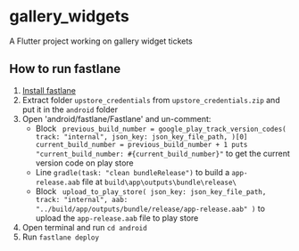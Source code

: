 # gallery_widgets

A Flutter project working on gallery widget tickets

## How to run fastlane

1. [Install fastlane](https://docs.fastlane.tools/)
2. Extract folder `upstore_credentials` from `upstore_credentials.zip` and put it in the `android` folder
3. Open 'android/fastlane/Fastlane' and un-comment:
   - Block ```
       previous_build_number = google_play_track_version_codes(
         track: "internal",
         json_key: json_key_file_path,
       )[0]
       current_build_number = previous_build_number + 1
       puts "current_build_number: #{current_build_number}"```
   to get the current version code on play store
   - Line `gradle(task: "clean bundleRelease")` to build a `app-release.aab` file at `build\app\outputs\bundle\release\`
   - Block ```
       upload_to_play_store(
         json_key: json_key_file_path,
         track: "internal",
         aab: "../build/app/outputs/bundle/release/app-release.aab"
       )```
   to upload the `app-release.aab` file to play store
4. Open terminal and run `cd android`
5. Run `fastlane deploy`